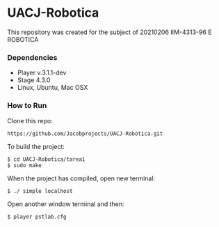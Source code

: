 # UACJ-Robotica
This repository was created for the subject of 20210206 IIM-4313-96 E ROBOTICA

### Dependencies
- Player v.3.1.1-dev
- Stage 4.3.0
- Linux, Ubuntu, Mac OSX

### How to Run
Clone this repo:
```bash
https://github.com/Jacobprojects/UACJ-Robotica.git
``` 
To build the project:
```
$ cd UACJ-Robotica/tarea1
$ sudo make
``` 
When the project has compiled, open new terminal:
```
$ ./ simple localhost
``` 
Open another window terminal and then:
```
$ player pstlab.cfg
```

